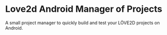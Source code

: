 # Love2d Android Manager of Projects
A small project manager to quickly build and test your LÖVE2D projects on Android.
